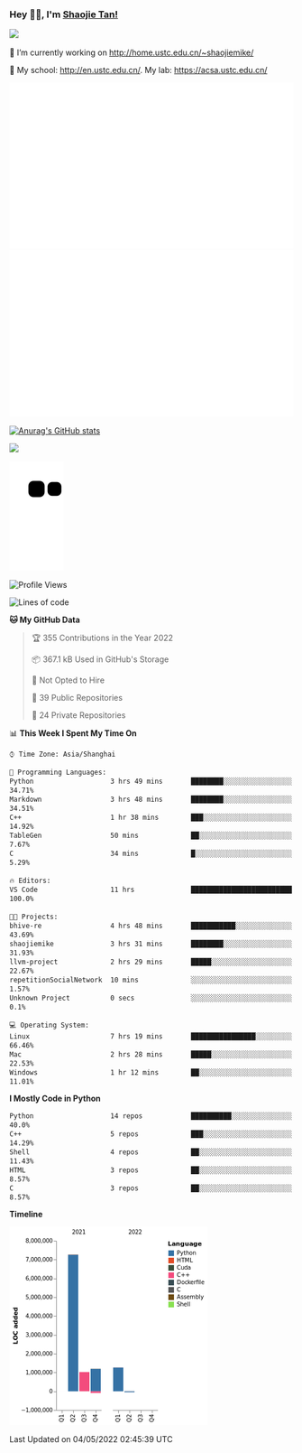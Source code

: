 

<!--
**Kirrito-k423/Kirrito-k423** is a ✨ _special_ ✨ repository because its `README.md` (this file) appears on your GitHub profile.

Here are some ideas to get you started:

- 🔭 I’m currently working on ...
- 🌱 I’m currently learning ...
- 👯 I’m looking to collaborate on ...
- 🤔 I’m looking for help with ...
- 💬 Ask me about ...
- 📫 How to reach me: ...
- 😄 Pronouns: ...
- ⚡ Fun fact: ...
-->
### Hey 👋🏽, I'm [Shaojie Tan!](http://home.ustc.edu.cn/~shaojiemike/about)

![](https://visitor-badge.glitch.me/badge?page_id=Kirrito-k423.Kirrito-k423)

🔭 I’m currently working on http://home.ustc.edu.cn/~shaojiemike/

👯 My school: http://en.ustc.edu.cn/. My lab: https://acsa.ustc.edu.cn/

![](https://github.com/Kirrito-k423/github-stats/blob/master/generated/overview.svg)
![](https://github.com/Kirrito-k423/github-stats/blob/master/generated/languages.svg)

[![Anurag's GitHub stats](https://github-readme-stats.vercel.app/api?username=Kirrito-k423&theme=flag-india&show_icons=true&hide=stars,prs,issues,contribs)](https://github.com/anuraghazra/github-readme-stats)

![](https://github-profile-summary-cards.vercel.app/api/cards/profile-details?username=Kirrito-k423&theme=vue)

![snake gif](https://github.com/Kirrito-k423/Kirrito-k423/blob/output/github-contribution-grid-snake.svg)

<!--START_SECTION:waka-->
![Profile Views](http://img.shields.io/badge/Profile%20Views-4-blue)

![Lines of code](https://img.shields.io/badge/From%20Hello%20World%20I%27ve%20Written-11%20Million%20lines%20of%20code-blue)

**🐱 My GitHub Data** 

> 🏆 355 Contributions in the Year 2022
 > 
> 📦 367.1 kB Used in GitHub's Storage 
 > 
> 🚫 Not Opted to Hire
 > 
> 📜 39 Public Repositories 
 > 
> 🔑 24 Private Repositories  
 > 
📊 **This Week I Spent My Time On** 

```text
⌚︎ Time Zone: Asia/Shanghai

💬 Programming Languages: 
Python                   3 hrs 49 mins       ████████░░░░░░░░░░░░░░░░░   34.71% 
Markdown                 3 hrs 48 mins       ████████░░░░░░░░░░░░░░░░░   34.51% 
C++                      1 hr 38 mins        ███░░░░░░░░░░░░░░░░░░░░░░   14.92% 
TableGen                 50 mins             ██░░░░░░░░░░░░░░░░░░░░░░░   7.67% 
C                        34 mins             █░░░░░░░░░░░░░░░░░░░░░░░░   5.29%

🔥 Editors: 
VS Code                  11 hrs              █████████████████████████   100.0%

🐱‍💻 Projects: 
bhive-re                 4 hrs 48 mins       ███████████░░░░░░░░░░░░░░   43.69% 
shaojiemike              3 hrs 31 mins       ████████░░░░░░░░░░░░░░░░░   31.93% 
llvm-project             2 hrs 29 mins       █████░░░░░░░░░░░░░░░░░░░░   22.67% 
repetitionSocialNetwork  10 mins             ░░░░░░░░░░░░░░░░░░░░░░░░░   1.57% 
Unknown Project          0 secs              ░░░░░░░░░░░░░░░░░░░░░░░░░   0.1%

💻 Operating System: 
Linux                    7 hrs 19 mins       ████████████████░░░░░░░░░   66.46% 
Mac                      2 hrs 28 mins       █████░░░░░░░░░░░░░░░░░░░░   22.53% 
Windows                  1 hr 12 mins        ██░░░░░░░░░░░░░░░░░░░░░░░   11.01%

```

**I Mostly Code in Python** 

```text
Python                   14 repos            ██████████░░░░░░░░░░░░░░░   40.0% 
C++                      5 repos             ███░░░░░░░░░░░░░░░░░░░░░░   14.29% 
Shell                    4 repos             ██░░░░░░░░░░░░░░░░░░░░░░░   11.43% 
HTML                     3 repos             ██░░░░░░░░░░░░░░░░░░░░░░░   8.57% 
C                        3 repos             ██░░░░░░░░░░░░░░░░░░░░░░░   8.57%

```


**Timeline**

![Chart not found](https://raw.githubusercontent.com/Kirrito-k423/Kirrito-k423/main/charts/bar_graph.png) 


 Last Updated on 04/05/2022 02:45:39 UTC
<!--END_SECTION:waka-->

